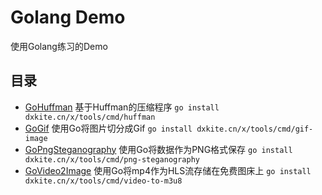 # Golang Demo

使用Golang练习的Demo

## 目录

- [GoHuffman](./tools/cmd/huffman/) 基于Huffman的压缩程序 `go install dxkite.cn/x/tools/cmd/huffman`
- [GoGif](./tools/cmd/gif-image/) 使用Go将图片切分成Gif `go install dxkite.cn/x/tools/cmd/gif-image`
- [GoPngSteganography](./tools/cmd/png-steganography/) 使用Go将数据作为PNG格式保存 `go install dxkite.cn/x/tools/cmd/png-steganography`
- [GoVideo2Image](./tools/cmd/video-to-m3u8/) 使用Go将mp4作为HLS流存储在免费图床上 `go install dxkite.cn/x/tools/cmd/video-to-m3u8`